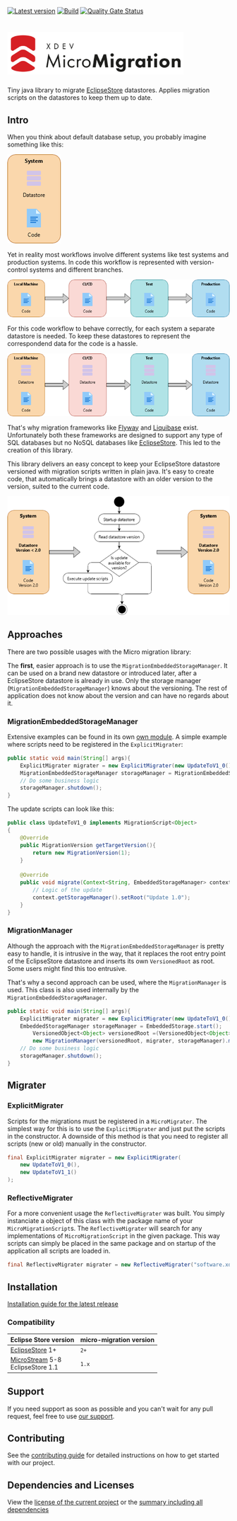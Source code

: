 [![Latest version](https://img.shields.io/maven-central/v/software.xdev/micro-migration?logo=apache%20maven)](https://mvnrepository.com/artifact/software.xdev/micro-migration)
[![Build](https://img.shields.io/github/actions/workflow/status/xdev-software/micro-migration/check-build.yml?branch=develop)](https://github.com/xdev-software/micro-migration/actions/workflows/check-build.yml?query=branch%3Adevelop)
[![Quality Gate Status](https://sonarcloud.io/api/project_badges/measure?project=xdev-software_micro-migration&metric=alert_status)](https://sonarcloud.io/dashboard?id=xdev-software_micro-migration)

# <img src="assets/Logo.png" width="400" alt="XDEV MicroMigration Logo">
Tiny java library to migrate [EclipseStore](https://github.com/eclipse-store/store) datastores. 
Applies migration scripts on the datastores to keep them up to date.

## Intro
When you think about default database setup, you probably imagine something like this:

![Imaginative system layout](./assets/MigrationSequence_1.png "Imaginative system layout")

Yet in reality most workflows involve different systems like test systems and production systems. 
In code this workflow is represented with version-control systems and different branches.

![Code workflow](./assets/MigrationSequence_2.png "Code workflow")

For this code workflow to behave correctly, for each system a separate datastore is needed.
To keep these datastores to represent the correspondend data for the code is a hassle.

![Code workflow with datastore](./assets/MigrationSequence_3.png "Code workflow with datastore")

That's why migration frameworks like [Flyway](https://flywaydb.org) and [Liquibase](https://www.liquibase.org/) exist.
Unfortunately both these frameworks are designed to support any type of SQL databases but no NoSQL databases like [EclipseStore](https://eclipsestore.io/). This led to the creation of this library.

This library delivers an easy concept to keep your EclipseStore datastore versioned with migration scripts written in plain java.
It's easy to create code, that automatically brings a datastore with an older version to the version, suited to the current code.

![Migrate datastore to new version](./assets/MigrationSequence_4.png "Migrate datastore to new version")

## Approaches
There are two possible usages with the Micro migration library:

The **first**, easier approach is to use the `MigrationEmbeddedStorageManager`.
It can be used on a brand new datastore or introduced later, after a EclipseStore datastore is already in use.
Only the storage manager (`MigrationEmbeddedStorageManager`) knows about the versioning. 
The rest of application does not know about the version and can have no regards about it.

### MigrationEmbeddedStorageManager
Extensive examples can be found in its own [own module](./micro-migration-demo).
A simple example where scripts need to be registered in the `ExplicitMigrater`:

```java
public static void main(String[] args){
	ExplicitMigrater migrater = new ExplicitMigrater(new UpdateToV1_0());
	MigrationEmbeddedStorageManager storageManager = MigrationEmbeddedStorage.start(migrater);
	// Do some business logic
	storageManager.shutdown();
}
```

The update scripts can look like this:

```java
public class UpdateToV1_0 implements MigrationScript<Object>
{
	@Override
	public MigrationVersion getTargetVersion(){
		return new MigrationVersion(1);
	}
	
	@Override
	public void migrate(Context<String, EmbeddedStorageManager> context){
		// Logic of the update
		context.getStorageManager().setRoot("Update 1.0");
	}
}
```

### MigrationManager
Although the approach with the `MigrationEmbeddedStorageManager` is pretty easy to handle, it is intrusive in the way, that it replaces the root entry point of the EclipseStore datastore and inserts its own `VersionedRoot` as root. Some users might find this too entrusive.

That's why a second approach can be used, where the `MigrationManager` is used. This class is also used internally by the `MigrationEmbeddedStorageManager`. 

```java
public static void main(String[] args){
	ExplicitMigrater migrater = new ExplicitMigrater(new UpdateToV1_0());
	EmbeddedStorageManager storageManager = EmbeddedStorage.start();
		VersionedObject<Object> versionedRoot =(VersionedObject<Object>)storageManager.root();
		new MigrationManager(versionedRoot, migrater, storageManager).migrate(versionedBranch);
	// Do some business logic
	storageManager.shutdown();
}
```

## Migrater
### ExplicitMigrater
Scripts for the migrations must be registered in a `MicroMigrater`. 
The simplest way for this is to use the `ExplicitMigrater` and just put the scripts in the constructor.
A downside of this method is that you need to register all scripts (new or old) manually in the constructor.

```java
final ExplicitMigrater migrater = new ExplicitMigrater(
	new UpdateToV1_0(),
	new UpdateToV1_1()
);
```

### ReflectiveMigrater
For a more convenient usage the `ReflectiveMigrater` was built. 
You simply instanciate a object of this class with the package name of your `MicroMigrationScript`s.
The `ReflectiveMigrater` will search for any implementations of `MicroMigrationScript` in the given package.
This way scripts can simply be placed in the same package and on startup of the application all scripts are loaded in.

```java
final ReflectiveMigrater migrater = new ReflectiveMigrater("software.xdev.micromigration.examples.reflective.scripts");
```

## Installation
[Installation guide for the latest release](https://github.com/xdev-software/micro-migration/releases/latest#Installation)

### Compatibility
| Eclipse Store version | micro-migration version |
| --- | --- |
| [EclipseStore](https://github.com/eclipse-store/store) 1+ | ``2+`` |
| [MicroStream](https://github.com/microstream-one/microstream) 5-8<br/>EclipseStore 1.1 | ``1.x`` |

## Support
If you need support as soon as possible and you can't wait for any pull request, feel free to use [our support](https://xdev.software/en/services/support).

## Contributing
See the [contributing guide](./CONTRIBUTING.md) for detailed instructions on how to get started with our project.

## Dependencies and Licenses
View the [license of the current project](LICENSE) or the [summary including all dependencies](https://xdev-software.github.io/micro-migration/dependencies)
